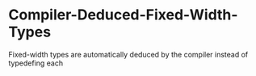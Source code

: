 # Compiler-Deduced-Fixed-Width-Types
Fixed-width types are automatically deduced by the compiler instead of typedefing each
